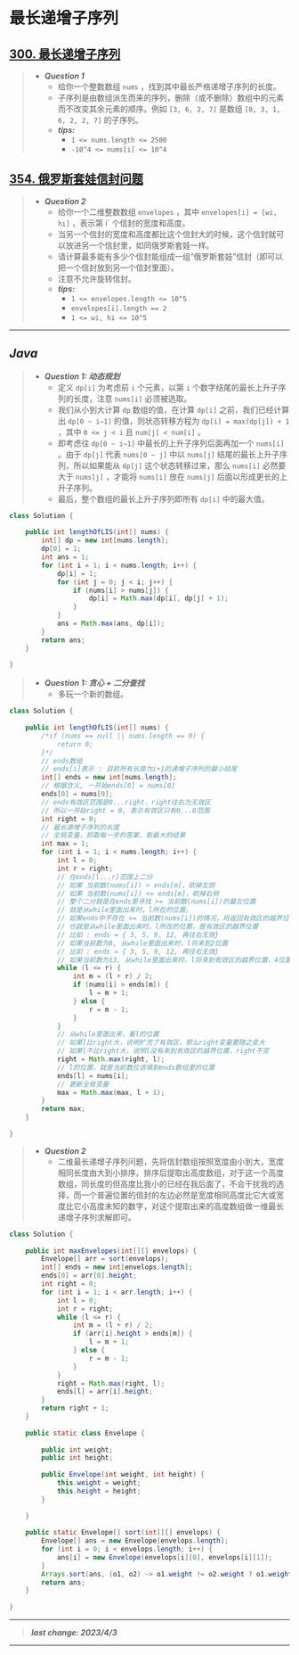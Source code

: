# 最长递增子序列

## [300. 最长递增子序列](https://leetcode.cn/problems/longest-increasing-subsequence/)

> - ***Question 1***
>   - 给你一个整数数组 `nums` ，找到其中最长严格递增子序列的长度。
>   - 子序列是由数组派生而来的序列，删除（或不删除）数组中的元素而不改变其余元素的顺序。例如 `[3, 6, 2, 7]` 是数组 `[0, 3, 1, 6, 2, 2, 7]` 的子序列。
>   - ***tips:***
>     - `1 <= nums.length <= 2500`
>     - `-10^4 <= nums[i] <= 10^4`

## [354. 俄罗斯套娃信封问题](https://leetcode.cn/problems/russian-doll-envelopes/)

> - ***Question 2***
>   - 给你一个二维整数数组 `envelopes` ，其中 `envelopes[i] = [wi, hi]` ，表示第 i` 个信封的宽度和高度。
>   - 当另一个信封的宽度和高度都比这个信封大的时候，这个信封就可以放进另一个信封里，如同俄罗斯套娃一样。
>   - 请计算最多能有多少个信封能组成一组“俄罗斯套娃”信封（即可以把一个信封放到另一个信封里面）。
>   - 注意不允许旋转信封。
>   - ***tips:***
>     - `1 <= envelopes.length <= 10^5`
>     - `envelopes[i].length == 2`
>     - `1 <= wi, hi <= 10^5`

---

## *Java*

> - ***Question 1: 动态规划***
>   - 定义 `dp[i]` 为考虑前 `i` 个元素，以第 `i` 个数字结尾的最长上升子序列的长度，注意 `nums[i]` 必须被选取。
>   - 我们从小到大计算 `dp` 数组的值，在计算 `dp[i]` 之前，我们已经计算出 `dp[0 ~ i−1]` 的值，则状态转移方程为 `dp[i] = max(dp[j]) + 1` ，其中 `0 <= j < i` 且 `num[j] < num[i]` 。
>   - 即考虑往 `dp[0 ~ i−1]` 中最长的上升子序列后面再加一个 `nums[i]` 。由于 `dp[j]` 代表 `nums[0 ~ j]` 中以 `nums[j]` 结尾的最长上升子序列，所以如果能从 `dp[j]` 这个状态转移过来，那么 `nums[i]` 必然要大于 `nums[j]` ，才能将 `nums[i]` 放在 `nums[j]` 后面以形成更长的上升子序列。
>   - 最后，整个数组的最长上升子序列即所有 `dp[i]` 中的最大值。

```java
class Solution {
    
    public int lengthOfLIS(int[] nums) {
        int[] dp = new int[nums.length];
        dp[0] = 1;
        int ans = 1;
        for (int i = 1; i < nums.length; i++) {
            dp[i] = 1;
            for (int j = 0; j < i; j++) {
                if (nums[i] > nums[j]) {
                    dp[i] = Math.max(dp[i], dp[j] + 1);
                }
            }
            ans = Math.max(ans, dp[i]);
        }
        return ans;
    }
    
}
```

> - ***Question 1: 贪心 + 二分查找***
>   - 多玩一个新的数组。

```java
class Solution {
    
    public int lengthOfLIS(int[] nums) {
        /*if (nums == null || nums.length == 0) {
            return 0;
        }*/
        // ends数组
        // ends[i]表示 : 目前所有长度为i+1的递增子序列的最小结尾
        int[] ends = new int[nums.length];
        // 根据含义, 一开始ends[0] = nums[0]
        ends[0] = nums[0];
        // ends有效区范围是0...right，right往右为无效区
        // 所以一开始right = 0, 表示有效区只有0...0范围
        int right = 0;
        // 最长递增子序列的长度
        // 全局变量，抓取每一步的答案，取最大的结果
        int max = 1;
        for (int i = 1; i < nums.length; i++) {
            int l = 0;
            int r = right;
            // 在ends[l...r]范围上二分
            // 如果 当前数(nums[i]) > ends[m]，砍掉左侧
            // 如果 当前数(nums[i]) <= ends[m]，砍掉右侧
            // 整个二分就是在ends里寻找 >= 当前数(nums[i])的最左位置
            // 就是从while里面出来时，l所在的位置。
            // 如果ends中不存在 >= 当前数(nums[i])的情况，将返回有效区的越界位置
            // 也就是从while里面出来时，l所在的位置，是有效区的越界位置
            // 比如 : ends = { 3, 5, 9, 12, 再往右无效}
            // 如果当前数为8, 从while里面出来时，l将来到2位置
            // 比如 : ends = { 3, 5, 9, 12, 再往右无效}
            // 如果当前数为13, 从while里面出来时，l将来到有效区的越界位置，4位置
            while (l <= r) {
                int m = (l + r) / 2;
                if (nums[i] > ends[m]) {
                    l = m + 1;
                } else {
                    r = m - 1;
                }
            }
            // 从while里面出来，看l的位置
            // 如果l比right大，说明扩充了有效区，那么right变量要随之变大
            // 如果l不比right大，说明l没有来到有效区的越界位置，right不变
            right = Math.max(right, l);
            // l的位置，就是当前数应该填到ends数组里的位置
            ends[l] = nums[i];
            // 更新全局变量
            max = Math.max(max, l + 1);
        }
        return max;
    }
    
}
```

> - ***Question 2***
>   - 二维最长递增子序列问题，先将信封数组按照宽度由小到大，宽度相同长度由大到小排序。排序后提取出高度数组，对于这一个高度数组，同长度的但高度比我小的已经在我后面了，不会干扰我的选择，而一个普遍位置的信封的左边必然是宽度相同高度比它大或宽度比它小高度未知的数字，对这个提取出来的高度数组做一维最长递增子序列求解即可。

```java
class Solution {
    
    public int maxEnvelopes(int[][] envelops) {
        Envelope[] arr = sort(envelops);
        int[] ends = new int[envelops.length];
        ends[0] = arr[0].height;
        int right = 0;
        for (int i = 1; i < arr.length; i++) {
            int l = 0;
            int r = right;
            while (l <= r) {
                int m = (l + r) / 2;
                if (arr[i].height > ends[m]) {
                    l = m + 1;
                } else {
                    r = m - 1;
                }
            }
            right = Math.max(right, l);
            ends[l] = arr[i].height;
        }
        return right + 1;
    }
    
    public static class Envelope {
        
        public int weight;
        public int height;
        
        public Envelope(int weight, int height) {
            this.weight = weight;
            this.height = height;
        }
        
    }
    
    public static Envelope[] sort(int[][] envelops) {
        Envelope[] ans = new Envelope[envelops.length];
        for (int i = 0; i < envelops.length; i++) {
            ans[i] = new Envelope(envelops[i][0], envelops[i][1]);
        }
        Arrays.sort(ans, (o1, o2) -> o1.weight != o2.weight ? o1.weight - o2.weight : o2.height - o1.height);
        return ans;
    }
    
}
```

---

> ***last change: 2023/4/3***

---
